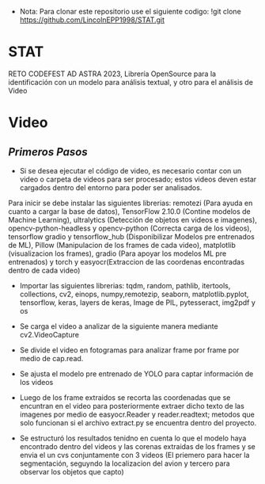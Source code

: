   + Nota: Para clonar este repositorio use el siguiente codigo:
  !git clone https://github.com/LincolnEPP1998/STAT.git


# STAT
RETO CODEFEST AD ASTRA 2023, Librería OpenSource para la identificación con un modelo para análisis textual, y otro para el análisis de Video



# Video

## *Primeros Pasos*

 + Si se desea ejecutar el código de video, es necesario contar con un video o carpeta de videos para ser procesado; estos videos deven estar cargados dentro del entorno para poder ser analisados.
 
Para inicir se debe instalar las siguientes librerias: remotezi (Para ayuda en cuanto a cargar la base de datos), TensorFlow 2.10.0 (Contine modelos de Machine Learning), ultralytics (Detección de objetos en videos e imagenes), opencv-python-headless y opencv-python (Correcta carga de los videos), tensorflow gradio y tensorflow_hub (Disponibilizar Modelos pre entrenados de ML), Pillow (Manipulacion de los frames de cada video), matplotlib (visualizacion los frames), gradio (Para apoyar los modelos ML pre entrenados) y torch y easyocr(Extraccion de las coordenas encontradas dentro de cada video)

 + Importar las siguientes librerias: tqdm, random, pathlib, itertools, collections, cv2, einops, numpy,remotezip, seaborn, matplotlib.pyplot, tensorflow, keras, layers de keras, Image de PIL, pytesseract, img2pdf y os

 + Se carga el video a analizar de la siguiente manera mediante cv2.VideoCapture
 + Se divide el video en fotogramas para analizar frame por frame por medio de cap.read.
 + Se ajusta el modelo pre entrenado de YOLO para captar información de los videos
 + Luego de los frame extraidos se recorta las coordenadas que se encuntran en el video para posteriormente extraer dicho texto de las imagenes por medio de easyocr.Reader y reader.readtext; metodos que solo funcionan si el archivo extract.py se encuentra dentro del proyecto.
 + Se estructuró los resultados tenidno en cuenta lo que el modelo haya encontrado dentro del videos y las corenas extraidas de los frames y se envia el un cvs conjuntamente con 3 videos (El priemero para hacer la segmentación, seguyndo la localizacion del avion y tercero para observar los objetos que capto) 


